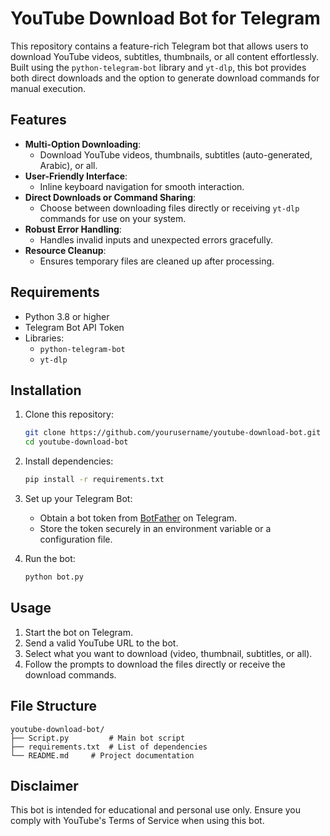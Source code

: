 # YouTube Download Bot for Telegram

This repository contains a feature-rich Telegram bot that allows users to download YouTube videos, subtitles, thumbnails, or all content effortlessly. Built using the `python-telegram-bot` library and `yt-dlp`, this bot provides both direct downloads and the option to generate download commands for manual execution.

## Features

- **Multi-Option Downloading**:
  - Download YouTube videos, thumbnails, subtitles (auto-generated, Arabic), or all.
- **User-Friendly Interface**:
  - Inline keyboard navigation for smooth interaction.
- **Direct Downloads or Command Sharing**:
  - Choose between downloading files directly or receiving `yt-dlp` commands for use on your system.
- **Robust Error Handling**:
  - Handles invalid inputs and unexpected errors gracefully.
- **Resource Cleanup**:
  - Ensures temporary files are cleaned up after processing.

## Requirements

- Python 3.8 or higher
- Telegram Bot API Token
- Libraries:
  - `python-telegram-bot`
  - `yt-dlp`

## Installation

1. Clone this repository:
   ```bash
   git clone https://github.com/yourusername/youtube-download-bot.git
   cd youtube-download-bot
   ```

2. Install dependencies:
   ```bash
   pip install -r requirements.txt
   ```

3. Set up your Telegram Bot:
   - Obtain a bot token from [BotFather](https://core.telegram.org/bots#botfather) on Telegram.
   - Store the token securely in an environment variable or a configuration file.

4. Run the bot:
   ```bash
   python bot.py
   ```

## Usage

1. Start the bot on Telegram.
2. Send a valid YouTube URL to the bot.
3. Select what you want to download (video, thumbnail, subtitles, or all).
4. Follow the prompts to download the files directly or receive the download commands.

## File Structure

```
youtube-download-bot/
├── Script.py         # Main bot script
├── requirements.txt  # List of dependencies
└── README.md     # Project documentation
```

## Disclaimer

This bot is intended for educational and personal use only. Ensure you comply with YouTube's Terms of Service when using this bot.

